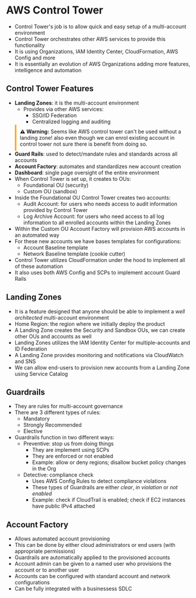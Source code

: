 # AWS Control Tower

- Control Tower's job is to allow quick and easy setup of a multi-account environment
- Control Tower orchestrates other AWS services to provide this functionality
- It is using Organizations, IAM Identity Center, CloudFormation, AWS Config and more
- It is essentially an evolution of AWS Organizations adding more features, intelligence and automation

## Control Tower Features

- **Landing Zones**: it is the multi-account environment
    - Provides via other AWS services:
        - SSO/ID Federation
        - Centralized logging and auditing
    <div style="border-left: 4px solid #FFA500; padding: 10px;"> <strong>⚠️ Warning:</strong> Seems like AWS control tower can't be used without a landing zone! also even though we can enrol existing account in control tower not sure there is benefit from doing so.</div>
- **Guard Rails**: used to detect/mandate rules and standards across all accounts
- **Account Factory**: automates and standardizes new account creation
- **Dashboard**: single page oversight of the entire environment
- When Control Tower is set up, it creates to OUs:
    - Foundational OU (security)
    - Custom OU (sandbox)
- Inside the Foundational OU Control Tower creates two accounts:
    - Audit Account: for users who needs access to audit information provided by Control Tower
    - Log Archive Account: for users who need access to all log information to all enrolled accounts within the Landing Zones
- Within the Custom OU Account Factory will provision AWS accounts in an automated way
- For these new accounts we have bases templates for configurations:
    - Account Baseline template
    - Network Baseline template (cookie cutter)
- Control Tower utilizes CloudFormation under the hood to implement all of these automation
- It also uses both AWS Config and SCPs to implement account Guard Rails

## Landing Zones

- It is a feature designed that anyone should be able to implement a *well architected* multi-account environment
- Home Region: the region where we initially deploy the product
- A Landing Zone creates the Security and Sandbox OUs, we can create other OUs and accounts as well
- Landing Zones utilizes the IAM Identity Center for multiple-accounts and ID Federation
- A Landing Zone provides monitoring and notifications via CloudWatch and SNS
- We can allow end-users to provision new accounts from a Landing Zone using Service Catalog

## Guardrails

- They are rules for multi-account governance
- There are 3 different types of rules:
    - Mandatory
    - Strongly Recommended
    - Elective
- Guardrails function in two different ways:
    - Preventive: stop us from doing things
        - They are implement using SCPs
        - They are enforced or not enabled
        - Example: allow or deny regions; disallow bucket policy changes in the Org
    - Detective: compliance check
        - Uses AWS Config Rules to detect compliance violations
        - These types of Guardrails are either *clear*, *in violation* or *not enabled*
        - Example: check if CloudTrail is enabled; check if EC2 instances have public IPv4 attached

## Account Factory

- Allows automated account provisioning
- This can be done by either cloud administrators or end users (with appropriate permissions)
- Guardrails are automatically applied to the provisioned accounts
- Account admin can be given to a named user who provisions the account or to another user
- Accounts can be configured with standard account and network configurations
- Can be fully integrated with a businessess SDLC
